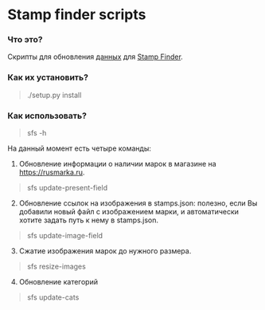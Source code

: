 # Stamp finder scripts
### Что это?
Скрипты для обновления [данных](https://github.com/gwisp2/russian-stamps) для [Stamp Finder](https://github.com/gwisp2/stamp-finder).

### Как их установить?
> ./setup.py install

### Как использовать?
> sfs -h

На данный момент есть четыре команды:
1. Обновление информации о наличии марок в магазине на https://rusmarka.ru.
> sfs update-present-field
2. Обновление ссылок на изображения в stamps.json: полезно, если Вы добавили новый файл с изображением марки, и автоматически хотите задать путь к нему в stamps.json.
> sfs update-image-field
3. Сжатие изображения марок до нужного размера. 
> sfs resize-images
4. Обновление категорий
> sfs update-cats